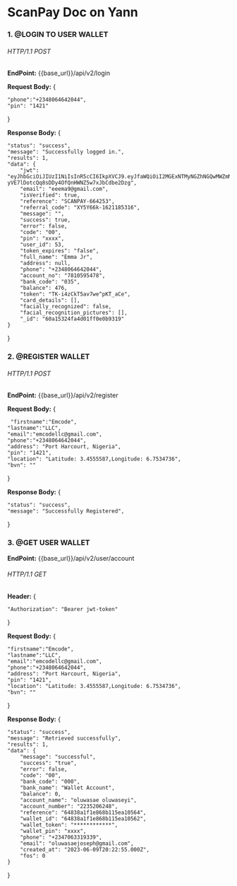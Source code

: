 

#  ScanPay  Doc on Yann

### 1. @LOGIN TO USER WALLET

###### HTTP/1.1 POST

**EndPoint:** {{base_url}}/api/v2/login  

**Request Body:** {
	
    "phone":"+2348064642044",
    "pin": "1421"
	
}

**Response Body:** {


	"status": "success",
	"message": "Successfully logged in.",
	"results": 1,
	"data": {
		"jwt": "eyJhbGciOiJIUzI1NiIsInR5cCI6IkpXVCJ9.eyJfaWQiOiI2MGExNTMyNGZhNGQwMWZmMGUwYjkzMTkiLCJlbWFpbCI6ImVlZW1hOUBnbWFpbC5jb20iLCJzZXNzaW9uX3Rva2VuIjoiVEstaTR6Q2tUNWF2N3dlXnBLVF9hQ2UiLCJpYXQiOjE2ODgwNDY1OTIsImV4cCI6MTk0NzI0NjU5Mn0.eG_-yVE7lDotcQq8sDDy4OfQnHWNZ5w7xJbCdbe2Dzg",
		"email": "eeema9@gmail.com",
		"isVerified": true,
		"reference": "SCANPAY-664253",
		"referral_code": "XY5Y66k-1621185316",
		"message": "",
		"success": true,
		"error": false,
		"code": "00",
		"pin": "xxxx",
		"user_id": 53,
		"token_expires": "false",
		"full_name": "Emma Jr",
		"address": null,
		"phone": "+2348064642044",
		"account_no": "7810595478",
		"bank_code": "035",
		"balance": 476,
		"token": "TK-i4zCkT5av7we^pKT_aCe",
		"card_details": [],
		"facially_recognized": false,
		"facial_recognition_pictures": [],
		"_id": "60a15324fa4d01ff0e0b9319"
	}
}
### 2. @REGISTER WALLET

###### HTTP/1.1 POST

**EndPoint:** {{base_url}}/api/v2/register   

**Request Body:** {

     "firstname":"Emcode",
    "lastname":"LLC",
    "email":"emcodellc@gmail.com",
    "phone":"+2348064642044",
    "address": "Port Harcourt, Nigeria",
    "pin": "1421",
    "location": "Latitude: 3.4555587,Longitude: 6.7534736",
    "bvn": ""
	
}

**Response Body:** {

	"status": "success",
	"message": "Successfully Registered",
}

### 3. @GET USER WALLET

**EndPoint:** {{base_url}}/api/v2/user/account  

###### HTTP/1.1 GET

**Header:** {

    "Authorization": "Bearer jwt-token"
}

**Request Body:** {

    "firstname":"Emcode",
    "lastname":"LLC",
    "email":"emcodellc@gmail.com",
    "phone":"+2348064642044",
    "address": "Port Harcourt, Nigeria",
    "pin": "1421",
    "location": "Latitude: 3.4555587,Longitude: 6.7534736",
    "bvn": ""
	
}

**Response Body:** {

	"status": "success",
	"message": "Retrieved successfully",
	"results": 1,
	"data": {
		"message": "successful",
		"success": "true",
		"error": false,
		"code": "00",
		"bank_code": "000",
		"bank_name": "Wallet Account",
		"balance": 0,
		"account_name": "oluwasae oluwaseyi",
		"account_number": "2235206248",
		"reference": "64838a1f1e868b115ea10564",
		"wallet_id": "64838a1f1e868b115ea10562",
		"wallet_token": "************",
		"wallet_pin": "xxxx",
		"phone": "+2347063319339",
		"email": "oluwasaejoseph@gmail.com",
		"created_at": "2023-06-09T20:22:55.000Z",
		"fos": 0
	}
}



